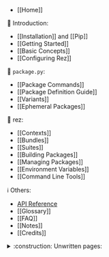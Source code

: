 - [[Home]]

:beginner: Introduction:

- [[Installation]] and [[Pip]]
- [[Getting Started]]
- [[Basic Concepts]]
- [[Configuring Rez]]

:memo: `package.py`:

- [[Package Commands]]
- [[Package Definition Guide]]
- [[Variants]]
- [[Ephemeral Packages]]

:rocket: rez:

- [[Contexts]]
- [[Bundles]]
- [[Suites]]
- [[Building Packages]]
- [[Managing Packages]]
- [[Environment Variables]]
- [[Command Line Tools]]

:information_source: Others:

- [API Reference](https://__REPO_NAME__.readthedocs.io/en/latest)
- [[Glossary]]
- [[FAQ]]
- [[Notes]]
- [[Credits]]

<details><summary> :construction: Unwritten pages:</summary>

- [[Advanced Topics]]
- [[Caching]]
- [[Releasing Packages]]
- [[Package Filters]]
- [[Testing Packages]]
- [[Rez GUI]]
- [[The Resolve Graph]]
- [[Timestamping]]
- [[Troubleshooting]]

</details>
